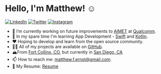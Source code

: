 # Hello, I'm Matthew! ☺️

<p align="left">
<a href="https://www.linkedin.com/in/matthew-f-ernst/">
<img src="https://img.shields.io/badge/-LinkedIn-%233781da" alt="LinkedIn"/></a> 

<a href="https://twitter.com/ErnstMatthew">
<img src="https://img.shields.io/badge/-Twitter-%231DA1F2" alt="Twitter" /></a>
  
<a href="https://www.instagram.com/matthew.f.ernst">
<img src="https://img.shields.io/badge/-Instagram-%23eb13a5" alt="Instagram" /></a> 
</p>

- 🔭 I’m currently working on future improvements to [AIMET](https://github.com/quic/aimet) at [Qualcomm](https://www.qualcomm.com/).
- 🌱 In my spare time I'm learning App Development - [Swift](https://developer.apple.com/swift/) and [Kotlin](https://developer.android.com/kotlin?gclid=CjwKCAiA0syqBhBxEiwAeNx9N11hX_OP7IGwVTWwC-po-CH2bkjMbPitzWuKGm0o4CKlp05F1XiCTxoCzqgQAvD_BwE&gclsrc=aw.ds).
- ❤️ Hoping to develop and learn from the open source community.
- 👨‍💻 All of my projects are available on [GitHub](https://github.com/matthewfernst?tab=repositories).
- 🏔️From [Fort Collins, CO](https://en.wikipedia.org/wiki/Fort_Collins,_Colorado), but currently in [San Diego, CA](https://en.wikipedia.org/wiki/San_Diego)
- 📫 How to reach me: [matthew.f.ernst@gmail.com](mailto:matthew.f.ernst@gmail.com).
- 📝 My Resume: [Resume](MatthewErnstResume.pdf)

<!--
**matthewfernst/matthewfernst** is a ✨ _special_ ✨ repository because its `README.md` (this file) appears on your GitHub profile.

Here are some ideas to get you started:

- 🔭 I’m currently working on ...
- 🌱 I’m currently learning ...
- 👯 I’m looking to collaborate on ...
- 🤔 I’m looking for help with ...
- 💬 Ask me about ...
- 📫 How to reach me: ...
- 😄 Pronouns: ...
- ⚡ Fun fact: ...
-->
